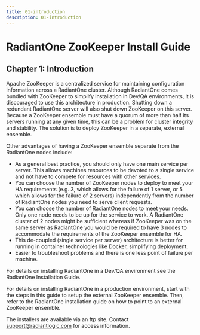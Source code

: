 ```yaml
---
title: 01-introduction
description: 01-introduction
---
```

         
# RadiantOne ZooKeeper Install Guide

## Chapter 1: Introduction

Apache ZooKeeper is a centralized service for maintaining configuration information across a RadiantOne cluster. Although RadiantOne comes bundled with ZooKeeper to simplify installation in Dev/QA environments, it is discouraged to use this architecture in production. Shutting down a redundant RadiantOne server will also shut down ZooKeeper on this server. Because a ZooKeeper ensemble must have a quorum of more than half its servers running at any given time, this can be a problem for cluster integrity and stability. The solution is to deploy ZooKeeper in a separate, external ensemble.

Other advantages of having a ZooKeeper ensemble separate from the RadiantOne nodes include:

- As a general best practice, you should only have one main service per server. This allows machines resources to be devoted to a single service and not have to compete for resources with other services.
- You can choose the number of ZooKeeper nodes to deploy to meet your HA requirements (e.g. 3, which allows for the failure of 1 server, or 5 which allows for the failure of 2 servers) independently from the number of RadiantOne nodes you need to
serve client requests.
- You can choose the number of RadiantOne nodes to meet your needs. Only one node needs to be up for the service to work. A RadiantOne cluster of 2 nodes might be sufficient whereas if ZooKeeper was on the same server as RadiantOne you would be required to have 3 nodes to accommodate the requirements of the ZooKeeper ensemble for HA.
- This de-coupled (single service per server) architecture is better for running in container technologies like Docker, simplifying deployment.
- Easier to troubleshoot problems and there is one less point of failure per machine.

For details on installing RadiantOne in a Dev/QA environment see the RadiantOne Installation
Guide.

For details on installing RadiantOne in a production environment, start with the steps in this guide to setup the external ZooKeeper ensemble. Then, refer to the RadiantOne installation guide on how to point to an external ZooKeeper ensemble.

The installers are available via an ftp site. Contact support@radiantlogic.com for access information.
